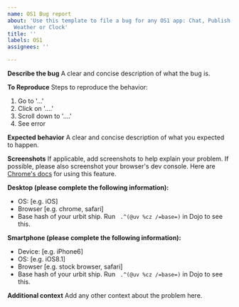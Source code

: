```yaml
---
name: OS1 Bug report
about: 'Use this template to file a bug for any OS1 app: Chat, Publish, Links, Groups,
  Weather or Clock'
title: ''
labels: OS1
assignees: ''

---
```


**Describe the bug**
A clear and concise description of what the bug is.

**To Reproduce**
Steps to reproduce the behavior:
1. Go to '...'
2. Click on '....'
3. Scroll down to '....'
4. See error

**Expected behavior**
A clear and concise description of what you expected to happen.

**Screenshots**
If applicable, add screenshots to help explain your problem. If possible, please also screenshot your browser's dev console. Here are [Chrome's docs](https://developers.google.com/web/tools/chrome-devtools/open) for using this feature.

**Desktop (please complete the following information):**
 - OS: [e.g. iOS]
 - Browser [e.g. chrome, safari]
 - Base hash of your urbit ship. Run ` .^(@uv %cz /=base=)` in Dojo to see this.

**Smartphone (please complete the following information):**
 - Device: [e.g. iPhone6]
 - OS: [e.g. iOS8.1]
 - Browser [e.g. stock browser, safari]
 - Base hash of your urbit ship. Run ` .^(@uv %cz /=base=)` in Dojo to see this.

**Additional context**
Add any other context about the problem here.
